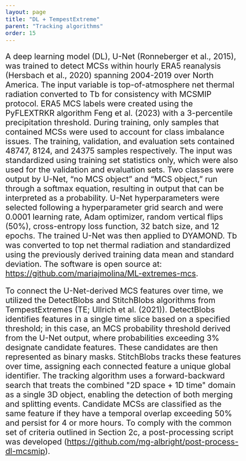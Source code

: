 ```yaml
---
layout: page
title: "DL + TempestExtreme"
parent: "Tracking algorithms"
order: 15
---
```




<style>
  /* Increase font size for this page only */
  body {
    font-size: 21px; /* Adjust this value as needed */
  }

  /* Optionally, target specific elements */
  h1 {
    font-size: 2.5em;
  }

  p {
    font-size: 1.2em;
  }
</style>



A deep learning model (DL), U-Net (Ronneberger et al., 2015), was trained to detect MCSs within hourly ERA5 reanalysis (Hersbach et al., 2020) spanning 2004-2019 over North America. The input variable is top-of-atmosphere net thermal radiation converted to Tb for consistency with MCSMIP protocol. ERA5 MCS labels were created using the PyFLEXTRKR algorithm Feng et al. (2023) with a 3-percentile precipitation threshold. During training, only samples that contained MCSs were used to account for class imbalance issues. The training, validation, and evaluation sets contained 48747, 8124, and 24375 samples respectively. The input was standardized using training set statistics only, which were also used for the validation and evaluation sets. Two classes were output by U-Net, “no MCS object” and “MCS object,” run through a softmax equation, resulting in output that can be interpreted as a probability. U-Net hyperparameters were selected following a hyperparameter grid search and were 0.0001 learning rate, Adam optimizer, random vertical flips (50%), cross-entropy loss function, 32 batch size, and 12 epochs. The trained U-Net was then applied to DYAMOND. Tb was converted to top net thermal radiation and standardized using the previously derived training data mean and standard deviation. The software is open source at: https://github.com/mariajmolina/ML-extremes-mcs. 

To connect the U-Net-derived MCS features over time, we utilized the DetectBlobs and StitchBlobs algorithms from TempestExtremes (TE; Ullrich et al. (2021)). DetectBlobs identifies features in a single time slice based on a specified threshold; in this case, an MCS probability threshold derived from the U-Net output, where probabilities exceeding 3% designate candidate features. These candidates are then represented as binary masks. StitchBlobs tracks these features over time, assigning each connected feature a unique global identifier. The tracking algorithm uses a forward-backward search that treats the combined "2D space + 1D time" domain as a single 3D object, enabling the detection of both merging and splitting events. Candidate MCSs are classified as the same feature if they have a temporal overlap exceeding 50% and persist for 4 or more hours. To comply with the common set of criteria outlined in Section 2c, a post-processing script was developed (https://github.com/mg-albright/post-process-dl-mcsmip).
